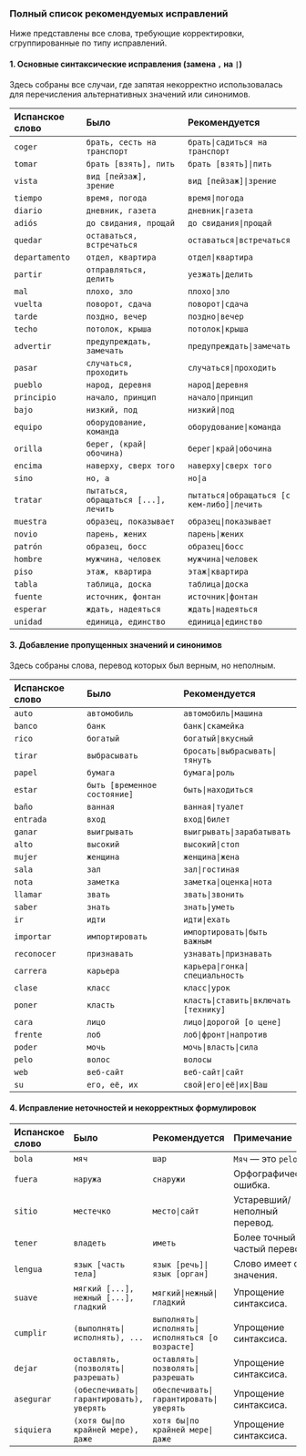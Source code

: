 ### **Полный список рекомендуемых исправлений**

Ниже представлены все слова, требующие корректировки, сгруппированные по типу исправлений.

#### **1. Основные синтаксические исправления (замена `,` на `|`)**

Здесь собраны все случаи, где запятая некорректно использовалась для перечисления альтернативных значений или синонимов.

| Испанское слово | Было | **Рекомендуется** |
| :--- | :--- | :--- |
| `coger` | `брать, сесть на транспорт` | `брать\|садиться на транспорт` |
| `tomar` | `брать [взять], пить` | `брать [взять]\|пить` |
| `vista` | `вид [пейзаж], зрение` | `вид [пейзаж]\|зрение` |
| `tiempo` | `время, погода` | `время\|погода` |
| `diario` | `дневник, газета` | `дневник\|газета` |
| `adiós` | `до свидания, прощай` | `до свидания\|прощай` |
| `quedar` | `оставаться, встречаться` | `оставаться\|встречаться` |
| `departamento` | `отдел, квартира` | `отдел\|квартира` |
| `partir` | `отправляться, делить` | `уезжать\|делить` |
| `mal` | `плохо, зло` | `плохо\|зло` |
| `vuelta` | `поворот, сдача` | `поворот\|сдача` |
| `tarde` | `поздно, вечер` | `поздно\|вечер` |
| `techo` | `потолок, крыша` | `потолок\|крыша` |
| `advertir` | `предупреждать, замечать` | `предупреждать\|замечать` |
| `pasar` | `случаться, проходить` | `случаться\|проходить` |
| `pueblo` | `народ, деревня` | `народ\|деревня` |
| `principio` | `начало, принцип` | `начало\|принцип` |
| `bajo` | `низкий, под` | `низкий\|под` |
| `equipo` | `оборудование, команда` | `оборудование\|команда` |
| `orilla` | `берег, (край\|обочина)` | `берег\|край\|обочина` |
| `encima` | `наверху, сверх того` | `наверху\|сверх того` |
| `sino` | `но, а` | `но\|а` |
| `tratar` | `пытаться, обращаться [...], лечить` | `пытаться\|обращаться [с кем-либо]\|лечить` |
| `muestra` | `образец, показывает` | `образец\|показывает` |
| `novio` | `парень, жених` | `парень\|жених` |
| `patrón` | `образец, босс` | `образец\|босс` |
| `hombre` | `мужчина, человек` | `мужчина\|человек` |
| `piso` | `этаж, квартира` | `этаж\|квартира` |
| `tabla` | `таблица, доска` | `таблица\|доска` |
| `fuente` | `источник, фонтан` | `источник\|фонтан` |
| `esperar` | `ждать, надеяться` | `ждать\|надеяться` |
| `unidad` | `единица, единство` | `единица\|единство` |

#### **3. Добавление пропущенных значений и синонимов**

Здесь собраны слова, перевод которых был верным, но неполным.

| Испанское слово | Было | **Рекомендуется** |
| :--- | :--- | :--- |
| `auto` | `автомобиль` | `автомобиль\|машина` |
| `banco` | `банк` | `банк\|скамейка` |
| `rico` | `богатый` | `богатый\|вкусный` |
| `tirar` | `выбрасывать` | `бросать\|выбрасывать\|тянуть` |
| `papel` | `бумага` | `бумага\|роль` |
| `estar` | `быть [временное состояние]` | `быть\|находиться` |
| `baño` | `ванная` | `ванная\|туалет` |
| `entrada` | `вход` | `вход\|билет` |
| `ganar` | `выигрывать` | `выигрывать\|зарабатывать` |
| `alto` | `высокий` | `высокий\|стоп` |
| `mujer` | `женщина` | `женщина\|жена` |
| `sala` | `зал` | `зал\|гостиная` |
| `nota` | `заметка` | `заметка\|оценка\|нота` |
| `llamar` | `звать` | `звать\|звонить` |
| `saber` | `знать` | `знать\|уметь` |
| `ir` | `идти` | `идти\|ехать` |
| `importar` | `импортировать` | `импортировать\|быть важным` |
| `reconocer` | `признавать` | `узнавать\|признавать` |
| `carrera` | `карьера` | `карьера\|гонка\|специальность` |
| `clase` | `класс` | `класс\|урок` |
| `poner` | `класть` | `класть\|ставить\|включать [технику]` |
| `cara` | `лицо` | `лицо\|дорогой [о цене]` |
| `frente` | `лоб` | `лоб\|фронт\|напротив` |
| `poder` | `мочь` | `мочь\|власть\|сила` |
| `pelo` | `волос` | `волосы` |
| `web` | `веб-сайт` | `веб-сайт\|сайт` |
| `su` | `его, её, их` | `свой\|его\|её\|их\|Ваш` |

#### **4. Исправление неточностей и некорректных формулировок**

| Испанское слово | Было | **Рекомендуется** | Примечание |
| :--- | :--- | :--- | :--- |
| `bola` | `мяч` | `шар` | `Мяч` — это `pelota`. |
| `fuera` | `наружа` | `снаружи` | Орфографическая ошибка. |
| `sitio` | `местечко` | `место\|сайт` | Устаревший/неполный перевод. |
| `tener` | `владеть` | `иметь` | Более точный и частый перевод. |
| `lengua` | `язык [часть тела]` | `язык [речь]\|язык [орган]` | Слово имеет оба значения. |
| `suave` | `мягкий [...], нежный [...], гладкий` | `мягкий\|нежный\|гладкий` | Упрощение синтаксиса. |
| `cumplir` | `(выполнять\|исполнять), ...` | `выполнять\|исполнять\|исполняться [о возрасте]` | Упрощение синтаксиса. |
| `dejar` | `оставлять, (позволять\|разрешать)` | `оставлять\|позволять\|разрешать` | Упрощение синтаксиса. |
| `asegurar` | `(обеспечивать\|гарантировать), уверять` | `обеспечивать\|гарантировать\|уверять` | Упрощение синтаксиса. |
| `siquiera` | `(хотя бы\|по крайней мере), даже` | `хотя бы\|по крайней мере\|даже` | Упрощение синтаксиса. |


